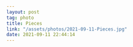 ```yaml
---
layout: post
tag: photo
title: Pieces
link: "/assets/photos/2021-09-11-Pieces.jpg"
date: 2021-09-11 22:44:14
---
```

